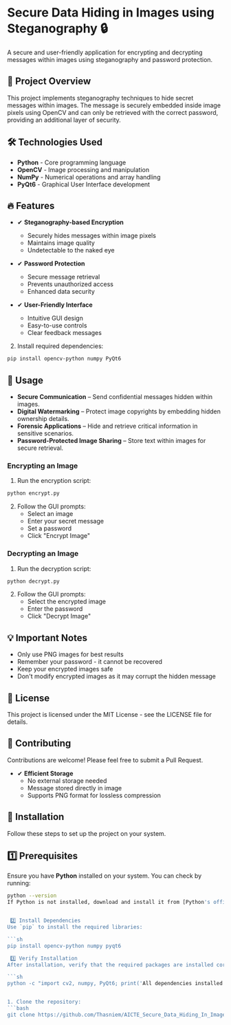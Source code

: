 # Secure Data Hiding in Images using Steganography 🔒

A secure and user-friendly application for encrypting and decrypting messages within images using steganography and password protection.

## 📌 Project Overview

This project implements steganography techniques to hide secret messages within images. The message is securely embedded inside image pixels using OpenCV and can only be retrieved with the correct password, providing an additional layer of security.

## 🛠️ Technologies Used

- **Python** - Core programming language
- **OpenCV** - Image processing and manipulation
- **NumPy** - Numerical operations and array handling
- **PyQt6** - Graphical User Interface development

## 🔥 Features

- ✔ **Steganography-based Encryption**
  - Securely hides messages within image pixels
  - Maintains image quality
  - Undetectable to the naked eye

- ✔ **Password Protection**
  - Secure message retrieval
  - Prevents unauthorized access
  - Enhanced data security

- ✔ **User-Friendly Interface**
  - Intuitive GUI design
  - Easy-to-use controls
  - Clear feedback messages
 
2. Install required dependencies:
```bash
pip install opencv-python numpy PyQt6
 ```

## 🚀 Usage
- **Secure Communication** – Send confidential messages hidden within images.  
- **Digital Watermarking** – Protect image copyrights by embedding hidden ownership details.  
- **Forensic Applications** – Hide and retrieve critical information in sensitive scenarios.  
- **Password-Protected Image Sharing** – Store text within images for secure retrieval.
 
### Encrypting an Image
1. Run the encryption script:
```bash
python encrypt.py
 ```

2. Follow the GUI prompts:
   - Select an image
   - Enter your secret message
   - Set a password
   - Click "Encrypt Image"
### Decrypting an Image
1. Run the decryption script:
```bash
python decrypt.py
 ```

2. Follow the GUI prompts:
   - Select the encrypted image
   - Enter the password
   - Click "Decrypt Image"
## 💡 Important Notes
- Only use PNG images for best results
- Remember your password - it cannot be recovered
- Keep your encrypted images safe
- Don't modify encrypted images as it may corrupt the hidden message
## 📝 License
This project is licensed under the MIT License - see the LICENSE file for details.

## 🤝 Contributing
Contributions are welcome! Please feel free to submit a Pull Request.   

- ✔ **Efficient Storage**
  - No external storage needed
  - Message stored directly in image
  - Supports PNG format for lossless compression
    

## 📌 Installation  
Follow these steps to set up the project on your system.


## 1️⃣ Prerequisites  
Ensure you have **Python** installed on your system. You can check by running:  

```sh
python --version
If Python is not installed, download and install it from [Python's official website](https://www.python.org/downloads/).  


 2️⃣ Install Dependencies  
Use `pip` to install the required libraries:  

```sh
pip install opencv-python numpy pyqt6

 3️⃣ Verify Installation  
After installation, verify that the required packages are installed correctly:  

```sh
python -c "import cv2, numpy, PyQt6; print('All dependencies installed successfully!')"


1. Clone the repository:
```bash
git clone https://github.com/Thasniem/AICTE_Secure_Data_Hiding_In_Images_Using_Steganography.git
